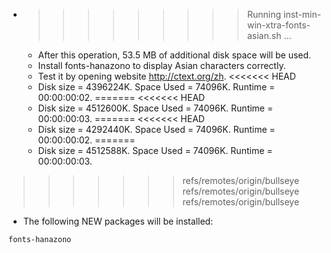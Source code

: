* >>>>>>>>> Running inst-min-win-xtra-fonts-asian.sh ...
  * After this operation, 53.5 MB of additional disk space will be used.
  * Install fonts-hanazono to display Asian characters correctly.
  * Test it by opening website http://ctext.org/zh.
<<<<<<< HEAD
  * Disk size = 4396224K. Space Used = 74096K. Runtime = 00:00:00:02.
=======
<<<<<<< HEAD
  * Disk size = 4512600K. Space Used = 74096K. Runtime = 00:00:00:03.
=======
<<<<<<< HEAD
  * Disk size = 4292440K. Space Used = 74096K. Runtime = 00:00:00:02.
=======
  * Disk size = 4512588K. Space Used = 74096K. Runtime = 00:00:00:03.
>>>>>>> refs/remotes/origin/bullseye
>>>>>>> refs/remotes/origin/bullseye
>>>>>>> refs/remotes/origin/bullseye
  * The following NEW packages will be installed:
  ```bash
fonts-hanazono
  ```
